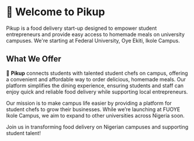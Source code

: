 # 🎉 Welcome to Pikup

Pikup is a food delivery start-up designed to empower student entrepreneurs and provide easy access to homemade meals on university campuses. We're starting at Federal University, Oye Ekiti, Ikole Campus.

## What We Offer

🍲 **Pikup** connects students with talented student chefs on campus, offering a convenient and affordable way to order delicious, homemade meals. Our platform simplifies the dining experience, ensuring students and staff can enjoy quick and reliable food delivery while supporting local entrepreneurs.

Our mission is to make campus life easier by providing a platform for student chefs to grow their businesses. While we’re launching at FUOYE Ikole Campus, we aim to expand to other universities across Nigeria soon.

Join us in transforming food delivery on Nigerian campuses and supporting student talent!
